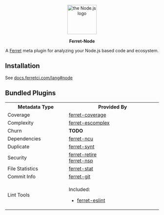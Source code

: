 <p align="center">
  <img width="96" style="background: none" src="https://user-images.githubusercontent.com/93340/37267638-f61a71c2-2597-11e8-92ef-3d6696f11103.png" alt="the Node.js logo" />
  <p align="center">
    <strong>Ferret-Node</strong>
  </p>
  <p align="center">
    A
    <a href="https://github.com/forthright/ferret">Ferret</a>
    meta plugin for analyzing your Node.js based code and ecosystem.
  </p>
</p>

## Installation

See [docs.ferretci.com/lang#node](https://docs.ferretci.com/lang/#node)

## Bundled Plugins

<table>
  <tr>
    <th width="300">Metadata Type</th>
    <th width="600">Provided By</th>
  </tr>
  <tr>
    <td>Coverage</td>
    <td>
      <a id="coverage" href="https://github.com/forthright/ferret-coverage">ferret-coverage</a>
    </td>
  </tr>
  <tr>
    <td id="complexity">Complexity</td>
    <td>
      <a href="https://github.com/forthright/ferret-escomplex">ferret-escomplex</a>
    </td>
  </tr>
  <tr>
    <td id="churn">Churn</td>
    <td>
      <strong>TODO</strong>
    </td>
  </tr>
  <tr>
    <td id="dependencies">Dependencies</td>
    <td>
      <a href="https://github.com/forthright/ferret-ncu">ferret-ncu</a>
    </td>
  </tr>
  <tr>
    <td id="duplicate">Duplicate</td>
    <td>
      <a href="https://github.com/forthright/ferret-synt">ferret-synt</a>
    </td>
  </tr>
  <tr>
    <td id="security">Security</td>
    <td>
      <a href="https://github.com/forthright/ferret-retire">ferret-retire</a>
      <br>
      <a href="https://github.com/forthright/ferret-nsp">ferret-nsp</a>
    </td>
  </tr>
  <tr>
    <td id="file-statistics">File Statistics</td>
    <td>
      <a href="https://github.com/forthright/ferret-stat">ferret-stat</a>
    </td>
  </tr>
  <tr>
    <td id="commit-info">Commit Info</td>
    <td>
      <a href="https://github.com/forthright/ferret-git">ferret-git</a>
    </td>
  </tr>
  <tr>
    <td id="lint-tools">Lint Tools</td>
    <td>
      <p>Included:</p>
      <ul>
        <li>
          <a href="https://github.com/forthright/ferret-eslint">ferret-eslint</a>
        </li>
      </ul>
    </td>
  </tr>
</table>
